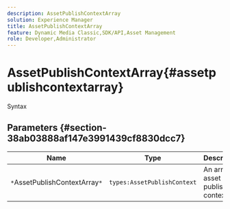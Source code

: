 ```yaml
---
description: AssetPublishContextArray
solution: Experience Manager
title: AssetPublishContextArray
feature: Dynamic Media Classic,SDK/API,Asset Management
role: Developer,Administrator
---
```


# AssetPublishContextArray{#assetpublishcontextarray}

 Syntax 

## Parameters {#section-38ab03888af147e3991439cf8830dcc7}

|  Name  | Type  | Description  |
|---|---|---|
|  `*`AssetPublishContextArray`*`  | `types:AssetPublishContext`  | An array of asset publish contexts.  |

